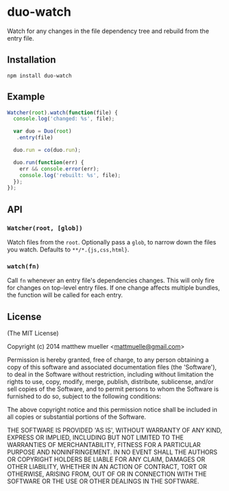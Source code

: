 
# duo-watch

  Watch for any changes in the file dependency tree and rebuild from the entry file.

## Installation

```
npm install duo-watch
```

## Example

```js
Watcher(root).watch(function(file) {
  console.log('changed: %s', file);

  var duo = Duo(root)
   .entry(file)

  duo.run = co(duo.run);

  duo.run(function(err) {
    err && console.error(err);
    console.log('rebuilt: %s', file);
  });
});
```

## API

### `Watcher(root, [glob])`

  Watch files from the `root`. Optionally pass a `glob`, to narrow down the files you watch. Defaults to `**/*.{js,css,html}`.

### `watch(fn)`

  Call `fn` whenever an entry file's dependencies changes. This will only fire for changes on top-level entry files. If one change affects multiple bundles, the function will be called for each entry.

## License 

(The MIT License)

Copyright (c) 2014 matthew mueller &lt;mattmuelle@gmail.com&gt;

Permission is hereby granted, free of charge, to any person obtaining
a copy of this software and associated documentation files (the
'Software'), to deal in the Software without restriction, including
without limitation the rights to use, copy, modify, merge, publish,
distribute, sublicense, and/or sell copies of the Software, and to
permit persons to whom the Software is furnished to do so, subject to
the following conditions:

The above copyright notice and this permission notice shall be
included in all copies or substantial portions of the Software.

THE SOFTWARE IS PROVIDED 'AS IS', WITHOUT WARRANTY OF ANY KIND,
EXPRESS OR IMPLIED, INCLUDING BUT NOT LIMITED TO THE WARRANTIES OF
MERCHANTABILITY, FITNESS FOR A PARTICULAR PURPOSE AND NONINFRINGEMENT.
IN NO EVENT SHALL THE AUTHORS OR COPYRIGHT HOLDERS BE LIABLE FOR ANY
CLAIM, DAMAGES OR OTHER LIABILITY, WHETHER IN AN ACTION OF CONTRACT,
TORT OR OTHERWISE, ARISING FROM, OUT OF OR IN CONNECTION WITH THE
SOFTWARE OR THE USE OR OTHER DEALINGS IN THE SOFTWARE.
